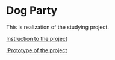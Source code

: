 # Dog Party

This is realization of the studying project.

[Instruction to the project](https://frontend.turing.io/projects/dog-party-2.0.html)

[!Prototype of the project](/images/prototype.jpg)
